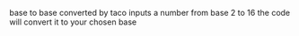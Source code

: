 base to base converted by taco
inputs a number from base 2 to 16 
the code will convert it to your chosen base
